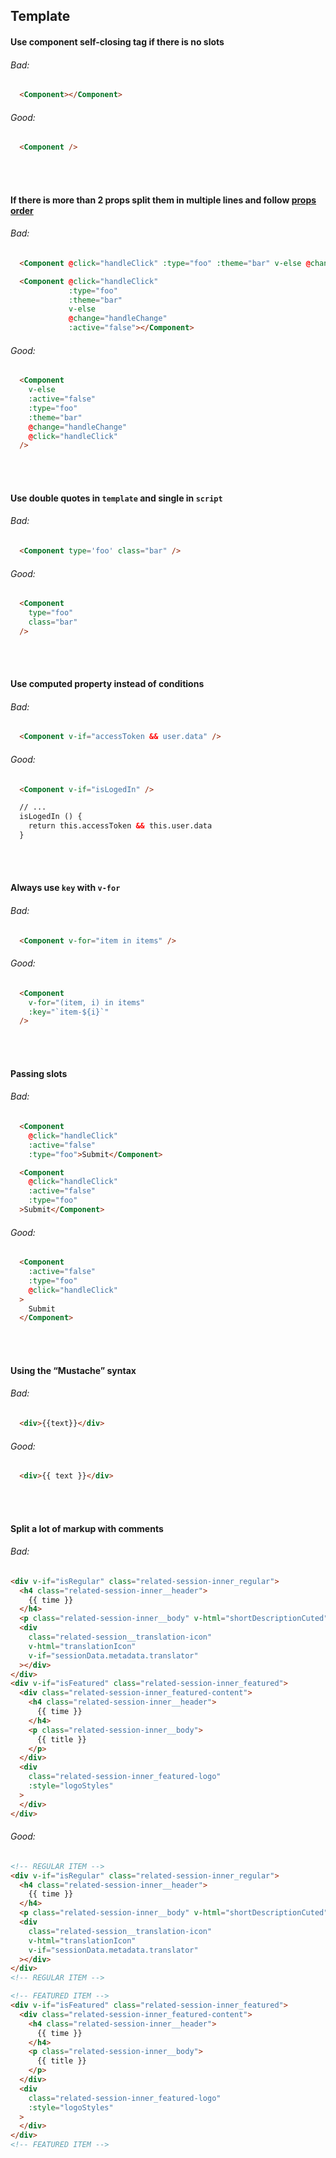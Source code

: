 ## Template

#### Use component self-closing tag if there is no slots

###### Bad:
```html
  <Component></Component>
```
###### Good:
```html
  <Component />
```
<br><br>


#### If there is more than 2 props split them in multiple lines and follow [props order](https://vuejs.org/v2/style-guide/#Element-attribute-order-recommended)

###### Bad:
```html
  <Component @click="handleClick" :type="foo" :theme="bar" v-else @change="handleChange" :active="false" />
```
```html
  <Component @click="handleClick"
             :type="foo"
             :theme="bar"
             v-else
             @change="handleChange"
             :active="false"></Component>
```
###### Good:
```html
  <Component
    v-else
    :active="false"
    :type="foo"
    :theme="bar"
    @change="handleChange"
    @click="handleClick"
  />
```
<br><br>


#### Use double quotes in `template` and single in `script`

###### Bad:
```html
  <Component type='foo' class="bar" />
```
###### Good:
```html
  <Component
    type="foo"
    class="bar"
  />
```
<br><br>


#### Use computed property instead of conditions

###### Bad:
```html
  <Component v-if="accessToken && user.data" />
```
###### Good:
```html
  <Component v-if="isLogedIn" />

  // ...
  isLogedIn () {
    return this.accessToken && this.user.data
  }
```
<br><br>


#### Always use `key` with `v-for`

###### Bad:
```html
  <Component v-for="item in items" />
```
###### Good:
```html
  <Component
    v-for="(item, i) in items"
    :key="`item-${i}`"
  />
```
<br><br>


#### Passing slots

###### Bad:
```html
  <Component
    @click="handleClick"
    :active="false"
    :type="foo">Submit</Component>
```
```html
  <Component
    @click="handleClick"
    :active="false"
    :type="foo"
  >Submit</Component>
```
###### Good:
```html
  <Component
    :active="false"
    :type="foo"
    @click="handleClick"
  >
    Submit
  </Component>
```
<br><br>


#### Using the “Mustache” syntax

###### Bad:
```html
  <div>{{text}}</div>
```
###### Good:
```html
  <div>{{ text }}</div>
```
<br><br>


#### Split a lot of markup with comments

###### Bad:
```html
<div v-if="isRegular" class="related-session-inner_regular">
  <h4 class="related-session-inner__header">
    {{ time }}
  </h4>
  <p class="related-session-inner__body" v-html="shortDescriptionCuted"></p>
  <div
    class="related-session__translation-icon"
    v-html="translationIcon"
    v-if="sessionData.metadata.translator"
  ></div>
</div>
<div v-if="isFeatured" class="related-session-inner_featured">
  <div class="related-session-inner_featured-content">
    <h4 class="related-session-inner__header">
      {{ time }}
    </h4>
    <p class="related-session-inner__body">
      {{ title }}
    </p>
  </div>
  <div
    class="related-session-inner_featured-logo"
    :style="logoStyles"
  >
  </div>
</div>
```

###### Good:
```html
<!-- REGULAR ITEM -->
<div v-if="isRegular" class="related-session-inner_regular">
  <h4 class="related-session-inner__header">
    {{ time }}
  </h4>
  <p class="related-session-inner__body" v-html="shortDescriptionCuted"></p>
  <div
    class="related-session__translation-icon"
    v-html="translationIcon"
    v-if="sessionData.metadata.translator"
  ></div>
</div>
<!-- REGULAR ITEM -->

<!-- FEATURED ITEM -->
<div v-if="isFeatured" class="related-session-inner_featured">
  <div class="related-session-inner_featured-content">
    <h4 class="related-session-inner__header">
      {{ time }}
    </h4>
    <p class="related-session-inner__body">
      {{ title }}
    </p>
  </div>
  <div
    class="related-session-inner_featured-logo"
    :style="logoStyles"
  >
  </div>
</div>
<!-- FEATURED ITEM -->
```
<br><br>
